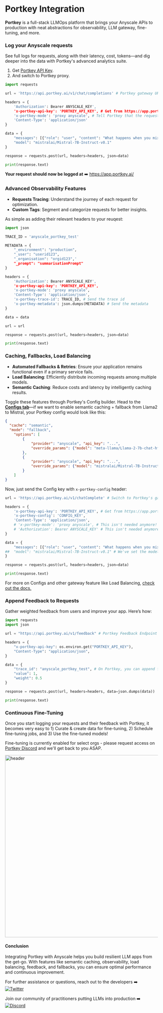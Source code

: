 # Portkey Integration

**Portkey** is a full-stack LLMOps platform that brings your Anyscale APIs to production with neat abstractions for observability, LLM gateway, fine-tuning, and more.

### Log your Anyscale requests
See full logs for requests, along with their latency, cost, tokens—and dig deeper into the data with Portkey's advanced analytics suite. 
1. Get [Portkey API Key](https://app.portkey.ai/).
2. And switch to Portkey proxy.
```py
import requests

url = 'https://api.portkey.ai/v1/chat/completions' # Portkey gateway URL

headers = {
    'Authorization': Bearer ANYSCALE_KEY',
    'x-portkey-api-key': 'PORTKEY_API_KEY', # Get from https://app.portkey.ai/,
    'x-portkey-mode': 'proxy anyscale', # Tell Portkey that the request is for Anyscale
    'Content-Type': 'application/json'
}

data = {
    "messages": [{"role": "user", "content": "What happens when you mix red & yellow?"}],
    "model": "mistralai/Mistral-7B-Instruct-v0.1"
}

response = requests.post(url, headers=headers, json=data)

print(response.text)
```
**Your request should now be logged at** ➡️ https://app.portkey.ai/

### Advanced Observability Features
* **Requests Tracing**: Understand the journey of each request for optimization.
* **Custom Tags**: Segment and categorize requests for better insights.

As simple as adding their relevant headers to your reuqest:

```py
import json

TRACE_ID = 'anyscale_portkey_test'

METADATA = {
    "_environment": "production",
    "_user": "userid123",
    "_organisation": "orgid123",'
    "_prompt": "summarisationPrompt"
}

headers = {
    'Authorization': Bearer ANYSCALE_KEY',
    'x-portkey-api-key': 'PORTKEY_API_KEY',
    'x-portkey-mode': 'proxy anyscale',
    'Content-Type': 'application/json',
    'x-portkey-trace-id': TRACE_ID, # Send the trace id
    'x-portkey-metadata': json.dumps(METADATA) # Send the metadata
}

data = data

url = url

response = requests.post(url, headers=headers, json=data)

print(response.text)
```

### Caching, Fallbacks, Load Balancing
* **Automated Fallbacks & Retries**: Ensure your application remains functional even if a primary service fails.
* **Load Balancing**: Efficiently distribute incoming requests among multiple models.
* **Semantic Caching**: Reduce costs and latency by intelligently caching results.

Toggle these features through Portkey's Config builder. Head to the **[Configs tab](https://app.portkey.ai)**—if we want to enable semantic caching + fallback from Llama2 to Mistral, your Portkey config would look like this:

```json
{
  "cache": "semantic",
  "mode": "fallback",
  	"options": [
		{
			"provider": "anyscale", "api_key": "...",
			"override_params": {"model": "meta-llama/Llama-2-7b-chat-hf"}
		},
		{
			"provider": "anyscale", "api_key": "...",
			"override_params": {"model": "mistralai/Mistral-7B-Instruct-v0.1"}
		}
	]
}
```

Now, just send the Config key with `x-portkey-config` header:

```py
url = 'https://api.portkey.ai/v1/chatComplete' # Switch to Portkey's gateway URL

headers = {
    'x-portkey-api-key': 'PORTKEY_API_KEY', # Get from https://app.portkey.ai/,
    'x-portkey-config': 'CONFIG_KEY',
    'Content-Type': 'application/json',
    # 'x-portkey-mode': 'proxy anyscale', # This isn't needed anymore!
    # 'Authorization': Bearer ANYSCALE_KEY' # This isn't needed anymore as well!
}

data = {
    "messages": [{"role": "user", "content": "What happens when you mix red & yellow?"}],
##  "model": "mistralai/Mistral-7B-Instruct-v0.1" # We've set the model upstream with the Config!
}

response = requests.post(url, headers=headers, json=data)

print(response.text)
```

For more on Configs and other gateway feature like Load Balancing, [check out the docs.](https://docs.portkey.ai/portkey-docs/portkey-features/ai-gateway)

### Append Feedback to Requests

Gather weighted feedback from users and improve your app. Here’s how:

```py
import requests
import json

url = "https://api.portkey.ai/v1/feedback" # Portkey Feedback Endpoint

headers = {
	"x-portkey-api-key": os.environ.get("PORTKEY_API_KEY"),
	"Content-Type": "application/json",
}

data = {
	"trace_id": "anyscale_portkey_test", # On Portkey, you can append feedback to a particular Trace ID
	"value": 1,
	"weight": 0.5
}

response = requests.post(url, headers=headers, data=json.dumps(data))

print(response.text)
```

### Continuous Fine-Tuning

Once you start logging your requests and their feedback with Portkey, it becomes very easy to 1️) Curate & create data for fine-tuning, 2) Schedule fine-tuning jobs, and 3) Use the fine-tuned models!

Fine-tuning is currently enabled for select orgs - please request access on [Portkey Discord](https://discord.gg/sDk9JaNfK8) and we'll get back to you ASAP.

<img src="https://portkey.ai/blog/content/images/2023/11/fine-tune.gif" alt="header" width=600 />

#### **Conclusion**

Integrating Portkey with Anyscale helps you build resilient LLM apps from the get-go. With features like semantic caching, observability, load balancing, feedback, and fallbacks, you can ensure optimal performance and continuous improvement.

For further assistance or questions, reach out to the developers ➡️ <br />
<a href="https://twitter.com/intent/follow?screen_name=portkeyai" target="_blank">
  <img src="https://img.shields.io/twitter/follow/portkeyai?style=social&logo=twitter" alt="Twitter">
</a>

Join our community of practitioners putting LLMs into production ➡️ <br />
<a href="https://discord.gg/sDk9JaNfK8" target="_blank">
  <img src="https://img.shields.io/discord/1143393887742861333?logo=discord" alt="Discord">
</a>
